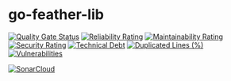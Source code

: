 # go-feather-lib
[![Quality Gate Status](https://sonarcloud.io/api/project_badges/measure?project=guidomantilla_go-feather-lib&metric=alert_status)](https://sonarcloud.io/summary/new_code?id=guidomantilla_go-feather-lib)
[![Reliability Rating](https://sonarcloud.io/api/project_badges/measure?project=guidomantilla_go-feather-lib&metric=reliability_rating)](https://sonarcloud.io/summary/new_code?id=guidomantilla_go-feather-lib)
[![Maintainability Rating](https://sonarcloud.io/api/project_badges/measure?project=guidomantilla_go-feather-lib&metric=sqale_rating)](https://sonarcloud.io/summary/new_code?id=guidomantilla_go-feather-lib)
[![Security Rating](https://sonarcloud.io/api/project_badges/measure?project=guidomantilla_go-feather-lib&metric=security_rating)](https://sonarcloud.io/summary/new_code?id=guidomantilla_go-feather-lib)
[![Technical Debt](https://sonarcloud.io/api/project_badges/measure?project=guidomantilla_go-feather-lib&metric=sqale_index)](https://sonarcloud.io/summary/new_code?id=guidomantilla_go-feather-lib)
[![Duplicated Lines (%)](https://sonarcloud.io/api/project_badges/measure?project=guidomantilla_go-feather-lib&metric=duplicated_lines_density)](https://sonarcloud.io/summary/new_code?id=guidomantilla_go-feather-lib)
[![Vulnerabilities](https://sonarcloud.io/api/project_badges/measure?project=guidomantilla_go-feather-lib&metric=vulnerabilities)](https://sonarcloud.io/summary/new_code?id=guidomantilla_go-feather-lib)


[![SonarCloud](https://sonarcloud.io/images/project_badges/sonarcloud-orange.svg)](https://sonarcloud.io/summary/new_code?id=guidomantilla_go-feather-lib)